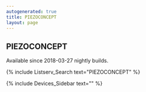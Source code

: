 ```yaml
---
autogenerated: true
title: PIEZOCONCEPT
layout: page
---
```


## PIEZOCONCEPT

Available since 2018-03-27 nightly builds.

{% include Listserv_Search text="PIEZOCONCEPT" %}

{% include Devices_Sidebar text="" %}
